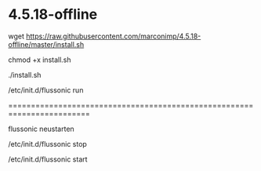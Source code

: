# 4.5.18-offline

wget https://raw.githubusercontent.com/marconimp/4.5.18-offline/master/install.sh

chmod +x install.sh

./install.sh


/etc/init.d/flussonic run

========================================================================

flussonic neustarten

/etc/init.d/flussonic stop

/etc/init.d/flussonic start

